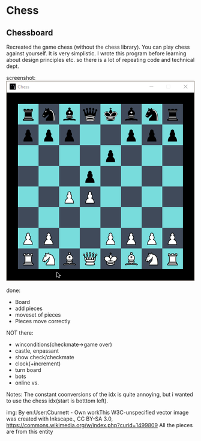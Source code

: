 # Chess
## Chessboard
Recreated the game chess (without the chess library). You can play chess against yourself. It is very simplistic. I wrote this program before learning about design principles etc. so there is a lot of repeating code and technical dept.

screenshot:
![GitHub Logo](Img/Screenshot1.png)

done:
- Board 
- add pieces
- moveset of pieces
- Pieces move correctly

NOT there:
- winconditions(checkmate->game over)
- castle, enpassant 
- show check/checkmate
- clock(+increment)
- turn board
- bots
- online vs.

Notes:
The constant coonversions of the idx is quite annoying, but i wanted to use the chess idx(start is botttom left).

img:
By en:User:Cburnett - Own workThis W3C-unspecified vector image was created with Inkscape., CC BY-SA 3.0, https://commons.wikimedia.org/w/index.php?curid=1499809
All the pieces are from this entity


